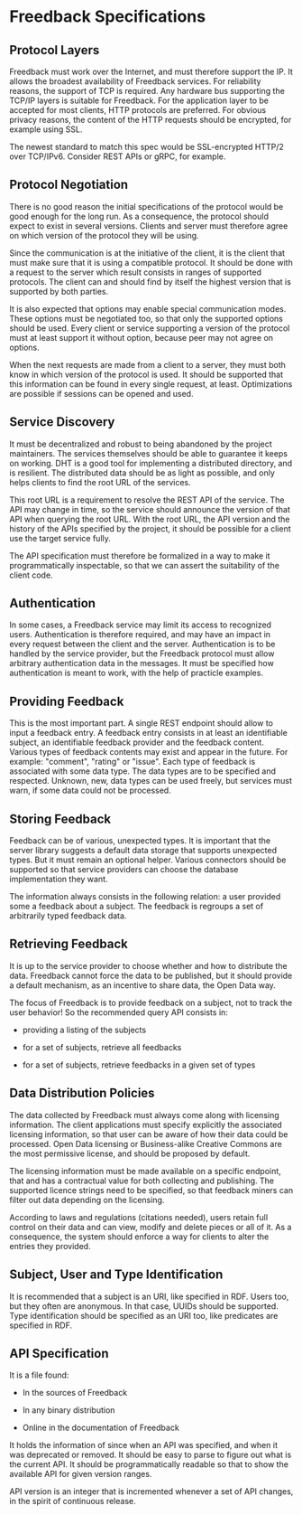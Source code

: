 Freedback Specifications
========================

Protocol Layers
---------------

Freedback must work over the Internet, and must therefore support the IP.
It allows the broadest availability of Freedback services. For reliability
reasons, the support of TCP is required. Any hardware bus supporting the
TCP/IP layers is suitable for Freedback. For the application layer to be
accepted for most clients, HTTP protocols are preferred. For obvious privacy
reasons, the content of the HTTP requests should be encrypted, for example
using SSL.

The newest standard to match this spec would be SSL-encrypted HTTP/2 over
TCP/IPv6. Consider REST APIs or gRPC, for example.

Protocol Negotiation
--------------------

There is no good reason the initial specifications of the protocol would
be good enough for the long run. As a consequence, the protocol should
expect to exist in several versions. Clients and server must therefore
agree on which version of the protocol they will be using.

Since the communication is at the initiative of the client, it is the client
that must make sure that it is using a compatible protocol. It should be done
with a request to the server which result consists in ranges of supported
protocols. The client can and should find by itself the highest version that
is supported by both parties.

It is also expected that options may enable special communication modes.
These options must be negotiated too, so that only the supported options
should be used. Every client or service supporting a version of the protocol
must at least support it without option, because peer may not agree on options.

When the next requests are made from a client to a server, they must both know
in which version of the protocol is used. It should be supported that this
information can be found in every single request, at least. Optimizations
are possible if sessions can be opened and used.

Service Discovery
-----------------

It must be decentralized and robust to being abandoned by the project
maintainers. The services themselves should be able to guarantee it keeps
on working. DHT is a good tool for implementing a distributed directory,
and is resilient. The distributed data should be as light as possible, and
only helps clients to find the root URL of the services.

This root URL is a requirement to resolve the REST API of the service. The
API may change in time, so the service should announce the version of that
API when querying the root URL. With the root URL, the API version and the
history of the APIs specified by the project, it should be possible for a
client use the target service fully.

The API specification must therefore be formalized in a way to make it
programmatically inspectable, so that we can assert the suitability of the
client code.

Authentication
--------------

In some cases, a Freedback service may limit its access to recognized users.
Authentication is therefore required, and may have an impact in every request
between the client and the server. Authentication is to be handled by the
service provider, but the Freedback protocol must allow arbitrary
authentication data in the messages. It must be specified how authentication
is meant to work, with the help of practicle examples.

Providing Feedback
------------------

This is the most important part. A single REST endpoint should allow to input
a feedback entry. A feedback entry consists in at least an identifiable
subject, an identifiable feedback provider and the feedback content. Various
types of feedback contents may exist and appear in the future. For example: 
"comment", "rating" or "issue". Each type of feedback is associated with some
data type. The data types are to be specified and respected. Unknown, new,
data types can be used freely, but services must warn, if some data could not
be processed.

Storing Feedback
----------------

Feedback can be of various, unexpected types. It is important that the
server library suggests a default data storage that supports unexpected
types. But it must remain an optional helper. Various connectors should be
supported so that service providers can choose the database implementation
they want.

The information always consists in the following relation: a user provided
some a feedback about a subject. The feedback is regroups a set of
arbitrarily typed feedback data.

Retrieving Feedback
-------------------

It is up to the service provider to choose whether and how to distribute the
data. Freedback cannot force the data to be published, but it should provide
a default mechanism, as an incentive to share data, the Open Data way.

The focus of Freedback is to provide feedback on a subject, not to track the
user behavior! So the recommended query API consists in:

- providing a listing of the subjects

- for a set of subjects, retrieve all feedbacks

- for a set of subjects, retrieve feedbacks in a given set of types

Data Distribution Policies
--------------------------

The data collected by Freedback must always come along with licensing
information. The client applications must specify explicitly the associated
licensing information, so that user can be aware of how their data could be
processed. Open Data licensing or Business-alike Creative Commons are the most
permissive license, and should be proposed by default.

The licensing information must be made available on a specific endpoint, that
and has a contractual value for both collecting and publishing. The supported
licence strings need to be specified, so that feedback miners can filter out
data depending on the licensing.

According to laws and regulations (citations needed), users retain full control
on their data and can view, modify and delete pieces or all of it. As a
consequence, the system should enforce a way for clients to alter the entries
they provided.

Subject, User and Type Identification
-------------------------------------

It is recommended that a subject is an URI, like specified in RDF. Users too,
but they often are anonymous. In that case, UUIDs should be supported. Type
identification should be specified as an URI too, like predicates are specified
in RDF.

API Specification
-----------------

It is a file found:

- In the sources of Freedback

- In any binary distribution

- Online in the documentation of Freedback

It holds the information of since when an API was specified, and when it was
deprecated or removed. It should be easy to parse to figure out what is the
current API. It should be programmatically readable so that to show the
available API for given version ranges.

API version is an integer that is incremented whenever a set of API changes, in
the spirit of continuous release.
